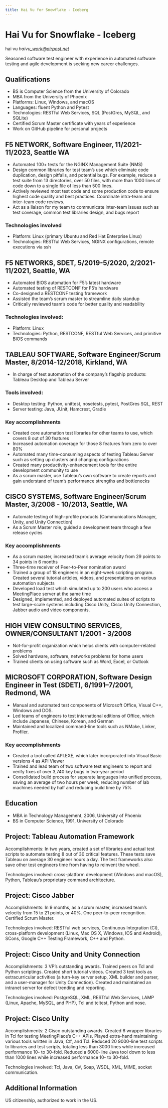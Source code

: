 ```yaml
---
title: Hai Vu for Snowflake - Iceberg
---
```


# Hai Vu for Snowflake - Iceberg

hai vu *haivu\_work@airpost.net*

Seasoned software test engineer with experience in automated software
testing and agile development is seeking new career challenges.

## Qualifications

* BS is Computer Science from the University of Colorado  
* MBA from the University of Phoenix  
* Platforms: Linux, Windows, and macOS  
* Languages: fluent Python and Pytest  
* Technologies: RESTful Web Services, SQL (PostGres, MySQL, and SQLite)  
* Certified Scrum Master certificate with years of experience  
* Work on GitHub pipeline for personal projects


## F5 NETWORK, Software Engineer, 11/2021-11/2023, Seattle WA

* Automated 100+ tests for the NGINX Management Suite (NMS)
* Design common libraries for test team’s use which eliminate code
  duplication, design pitfalls, and potential bugs. For example, reduce
  a test suite from 13 directories, over 50 files, with more than 1000
  lines of code down to a single file of less than 500 lines.
* Actively reviewed most test code and some production code to ensure
  highest code quality and best practices. Coordinate intra-team and
  inter-team code reviews.
* Act as a liaison for my team to communicate inter-team issues such as
  test coverage, common test libraries design, and bugs report

### Technologies involved  

* Platform: Linux (primary Ubuntu and Red Hat Enterprise Linux)
* Technologies: RESTful Web Services, NGINX configurations, remote
  executions via ssh

## F5 NETWORKS, SDET, 5/2019-5/2020, 2/2021-11/2021, Seattle, WA

* Automated BIOS automation for F5’s latest hardware
* Automated testing of RESTCONF for F5’s hardware
* Co-designed a RESTCONF testing framework
* Assisted the team’s scrum master to streamline daily standup
* Critically reviewed team’s code for better quality and readability

### Technologies involved:  
  * Platform: Linux  
  * Technologies: Python, RESTCONF, RESTful Web Services, and primitive BIOS commands

## TABLEAU SOFTWARE, Software Engineer/Scrum Master, 8/2014-12/2018, Kirkland, WA

* In charge of test automation of the company’s flagship products: Tableau Desktop and Tableau Server  

### Tools involved:   
* Desktop testing: Python, unittest, nosetests, pytest, PostGres SQL, REST  
* Server testing: Java, JUnit, Hamcrest, Gradle

### Key accomplishments

* Created core automation test libraries for other teams to use, which covers 8 out of 30 features  
* Increased automation coverage for those 8 features from zero to over 80%  
* Automated many time-consuming aspects of testing Tableau Server such as setting up clusters and changing configurations  
* Created many productivity-enhancement tools for the entire development community to use  
* As a scrum master, use Tableau’s own software to create reports and gain understand of team’s performance strengths and bottlenecks

## CISCO SYSTEMS, Software Engineer/Scrum Master, 3/2008 \- 10/2013, Seattle, WA

* Automate testing of high-profile products (Communications Manager,
  Unity, and Unity Connection)
* As a Scrum Master role, guided a development team through a few
  release cycles

### Key accomplishments

* As a scrum master, increased team’s average velocity from 29 points to
  34 points in 6 months
* Three-time receiver of Peer-to-Peer nomination award
* Trained a group of 18 engineers in an eight-week scripting program.
  Created several tutorial articles, videos, and presentations on
  various automation subjects
* Developed load test which simulated up to 200 users who access a
  MeetingPlace server at the same time
* Designed, implemented, and deployed automated suites of scripts to
  test large-scale systems including Cisco Unity, Cisco Unity
  Connection, Jabber audio and video components.

## HIGH VIEW CONSULTING SERVICES, OWNER/CONSULTANT 1/2001 \- 3/2008

* Not-for-profit organization which helps clients with computer-related
  problems
* Solved hardware, software, networks problems for home users
* Trained clients on using software such as Word, Excel, or Outlook


## MICROSOFT CORPORATION, Software Design Engineer in Test (SDET), 6/1991–7/2001, Redmond, WA

* Manual and automated test components of Microsoft Office, Visual C++,
  Windows and DOS.
* Led teams of engineers to test international editions of Office, which
  include Japanese, Chinese, Korean, and German
* Maintained and localized command-line tools such as NMake, Linker,
  Profiler.

### Key accomplishments

* Created a tool called API.EXE, which later incorporated into Visual
  Basic versions 4 as API Viewer
* Trained and lead team of two software test engineers to report and
  verify fixes of over 3,740 key bugs in two-year period
* Consolidated build process for separate languages into unified
  process, saving an average of two hours per week, reducing number of
  lab machines needed by half and reducing build time by 75%

## Education

* MBA in Technology Management, 2006, University of Phoenix
* BS in Computer Science, 1991, University of Colorado

## Project: Tableau Automation Framework

Accomplishments: In two years, created a set of libraries and actual test
scripts to automate testing 8 out of 30 critical features. These tests
save Tableau on average 30 engineer hours a day. The test frameworks
also save other test engineers time from having to reinvent the wheel.

Technologies involved: cross-platform development (Windows and macOS),
Python, Tableau’s proprietary command architecture.

## Project: Cisco Jabber

Accomplishments: In 9 months, as a scrum master, increased
team’s velocity from 15 to 21 points, or 40%. One peer-to-peer
recognition. Certified Scrum Master.

Technologies involved: RESTful web services, Continuous Integration (CI),
cross-platform development (Linux, Mac OS X, Windows, IOS and Android),
SCons, Google C++ Testing Framework, C++ and Python.

## Project: Cisco Unity and Unity Connection

Accomplishments: 3 VP’s outstanding awards. Trained peers on Tcl and
Python scriptings. Created short tutorial videos. Created 3 test tools
as extracurricular activities (a turn-key server setup, XML builder and
parser, and a user-manager for Unity Connection). Created and maintained
an intranet server for defect trending and reporting.

Technologies involved: PostgreSQL, XML, RESTful Web Services, LAMP
(Linux, Apache, MySQL, and PHP), Tcl and tcltest, Python and nose.

## Project: Cisco Unity

Accomplishments: 2 Cisco outstanding awards. Created 6 wrapper libraries
in Tcl for testing MeetingPlace’s C++ APIs. Played extra-hand
maintaining various tools written in Java, C\#, and Tcl. Reduced 20
9000-line test scripts to libraries and test scripts, totaling less than
3000 lines while increased performance 10- to 30-fold. Reduced a 6000-line
Java tool down to less than 1000 lines while increased performance 10-
to 30-fold.

Technologies involved: Tcl, Java, C\#, Soap, WSDL, XML, MIME, socket
communication.

## Additional Information

US citizenship, authorized to work in the US. 
